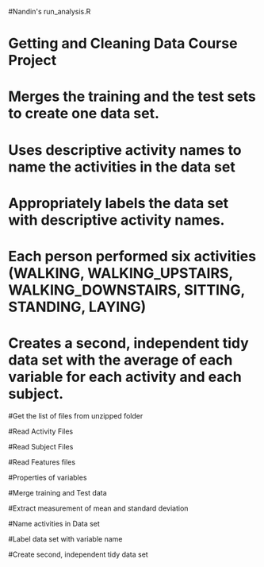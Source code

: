 #Nandin's run_analysis.R
# Getting and Cleaning Data Course Project


# Merges the training and the test sets to create one data set.
# Uses descriptive activity names to name the activities in the data set
# Appropriately labels the data set with descriptive activity names. 
# Each person performed six activities (WALKING, WALKING_UPSTAIRS, WALKING_DOWNSTAIRS, SITTING, STANDING, LAYING) 
# Creates a second, independent tidy data set with the average of each variable for each activity and each subject. 

#Get the list of files from unzipped folder

#Read Activity Files


#Read Subject Files


#Read Features files


#Properties of variables


#Merge training and Test data

#Extract measurement of mean and standard deviation

#Name activities in Data set

#Label data set with variable name

#Create second, independent tidy data set



